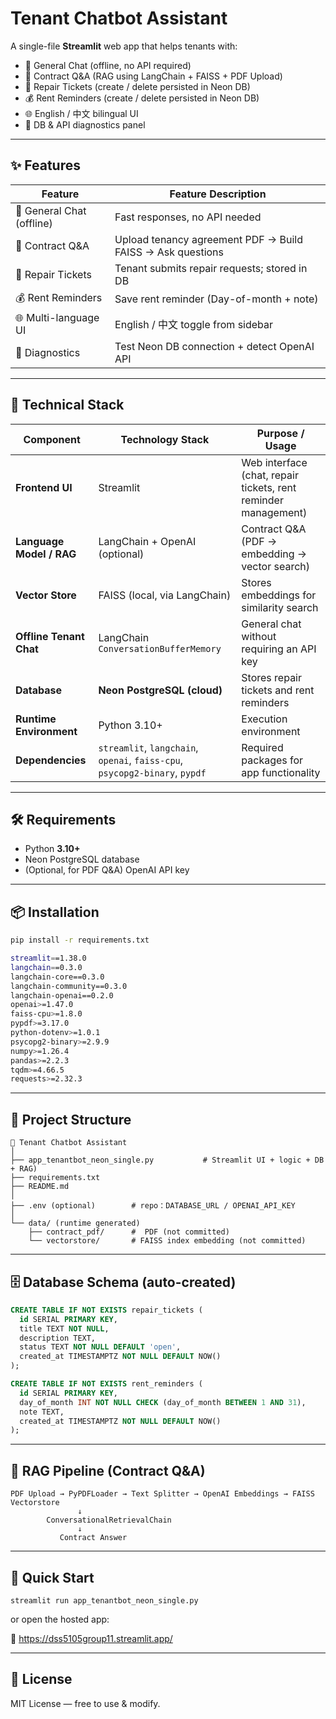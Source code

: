 # Tenant Chatbot Assistant

A single-file **Streamlit** web app that helps tenants with:

- 💬 General Chat (offline, no API required)
- 📄 Contract Q&A (RAG using LangChain + FAISS + PDF Upload)
- 🧰 Repair Tickets (create / delete persisted in Neon DB)
- 💰 Rent Reminders (create / delete persisted in Neon DB)
- 🌐 English / 中文 bilingual UI
- 🔧 DB & API diagnostics panel

---

## ✨ Features

| Feature | Feature Description |
|------|----------------------|
| 💬 General Chat (offline) | Fast responses, no API needed |
| 📄 Contract Q&A | Upload tenancy agreement PDF → Build FAISS → Ask questions |
| 🧰 Repair Tickets | Tenant submits repair requests; stored in DB |
| 💰 Rent Reminders | Save rent reminder (Day-of-month + note) |
| 🌐 Multi-language UI | English / 中文 toggle from sidebar |
| 🔧 Diagnostics | Test Neon DB connection + detect OpenAI API |

---

## 🔧 Technical Stack

| Component                | Technology Stack                                                            | Purpose / Usage                                                |
| ------------------------ | --------------------------------------------------------------------------- | -------------------------------------------------------------- |
| **Frontend UI**          | Streamlit                                                                   | Web interface (chat, repair tickets, rent reminder management) |
| **Language Model / RAG** | LangChain + OpenAI (optional)                                               | Contract Q&A (PDF → embedding → vector search)                 |
| **Vector Store**         | FAISS (local, via LangChain)                                                | Stores embeddings for similarity search                        |
| **Offline Tenant Chat**  | LangChain `ConversationBufferMemory`                                        | General chat without requiring an API key                      |
| **Database**             | **Neon PostgreSQL (cloud)**                                                 | Stores repair tickets and rent reminders                       |
| **Runtime Environment**  | Python 3.10+                                                                | Execution environment                                          |
| **Dependencies**         | `streamlit`, `langchain`, `openai`, `faiss-cpu`, `psycopg2-binary`, `pypdf` | Required packages for app functionality                        |

---

## 🛠 Requirements

- Python **3.10+**
- Neon PostgreSQL database
- (Optional, for PDF Q&A) OpenAI API key

---

## 📦 Installation

```bash
pip install -r requirements.txt

streamlit==1.38.0
langchain==0.3.0
langchain-core==0.3.0
langchain-community==0.3.0
langchain-openai==0.2.0
openai>=1.47.0
faiss-cpu>=1.8.0
pypdf>=3.17.0
python-dotenv>=1.0.1
psycopg2-binary>=2.9.9
numpy>=1.26.4
pandas>=2.2.3
tqdm>=4.66.5
requests>=2.32.3
```

---

## 📁 Project Structure
```
📂 Tenant Chatbot Assistant
│
├── app_tenantbot_neon_single.py           # Streamlit UI + logic + DB + RAG)
├── requirements.txt       
├── README.md              
│
├── .env (optional)        # repo：DATABASE_URL / OPENAI_API_KEY
│
└── data/ (runtime generated)
    ├── contract_pdf/      #  PDF (not committed)
    └── vectorstore/       # FAISS index embedding (not committed)
```

---

## 🗄 Database Schema (auto-created)
```sql
CREATE TABLE IF NOT EXISTS repair_tickets (
  id SERIAL PRIMARY KEY,
  title TEXT NOT NULL,
  description TEXT,
  status TEXT NOT NULL DEFAULT 'open',
  created_at TIMESTAMPTZ NOT NULL DEFAULT NOW()
);

CREATE TABLE IF NOT EXISTS rent_reminders (
  id SERIAL PRIMARY KEY,
  day_of_month INT NOT NULL CHECK (day_of_month BETWEEN 1 AND 31),
  note TEXT,
  created_at TIMESTAMPTZ NOT NULL DEFAULT NOW()
);
```

---

## 🧠 RAG Pipeline (Contract Q&A)
```text
PDF Upload → PyPDFLoader → Text Splitter → OpenAI Embeddings → FAISS Vectorstore
               ↓
        ConversationalRetrievalChain
               ↓
           Contract Answer
```

---

## 🚀 Quick Start
```bush
streamlit run app_tenantbot_neon_single.py
```
or open the hosted app:

🔗 https://dss5105group11.streamlit.app/


---

## 📄 License

MIT License — free to use & modify.


